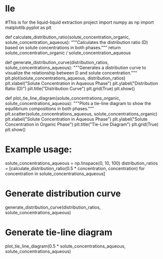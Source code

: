 # lle
#This is for the liquid-liquid extraction project
import numpy as np
import matplotlib.pyplot as plt

def calculate_distribution_ratio(solute_concentration_organic, solute_concentration_aqueous):
    """Calculates the distribution ratio (D) based on solute concentrations in both phases."""
    return solute_concentration_organic / solute_concentration_aqueous

def generate_distribution_curve(distribution_ratios, solute_concentrations_aqueous):
    """Generates a distribution curve to visualize the relationship between D and solute concentration."""
    plt.plot(solute_concentrations_aqueous, distribution_ratios)
    plt.xlabel("Solute Concentration in Aqueous Phase")
    plt.ylabel("Distribution Ratio (D)")
    plt.title("Distribution Curve")
    plt.grid(True)
    plt.show()

def plot_tie_line_diagram(solute_concentrations_organic, solute_concentrations_aqueous):
    """Plots a tie-line diagram to show the equilibrium compositions in both phases."""
    plt.scatter(solute_concentrations_aqueous, solute_concentrations_organic)
    plt.xlabel("Solute Concentration in Aqueous Phase")
    plt.ylabel("Solute Concentration in Organic Phase")
    plt.title("Tie-Line Diagram")
    plt.grid(True)
    plt.show()

# Example usage:
solute_concentrations_aqueous = np.linspace(0, 10, 100)
distribution_ratios = [calculate_distribution_ratio(0.5 * concentration, concentration) for concentration in solute_concentrations_aqueous]

# Generate distribution curve
generate_distribution_curve(distribution_ratios, solute_concentrations_aqueous)

# Generate tie-line diagram
plot_tie_line_diagram(0.5 * solute_concentrations_aqueous, solute_concentrations_aqueous)

